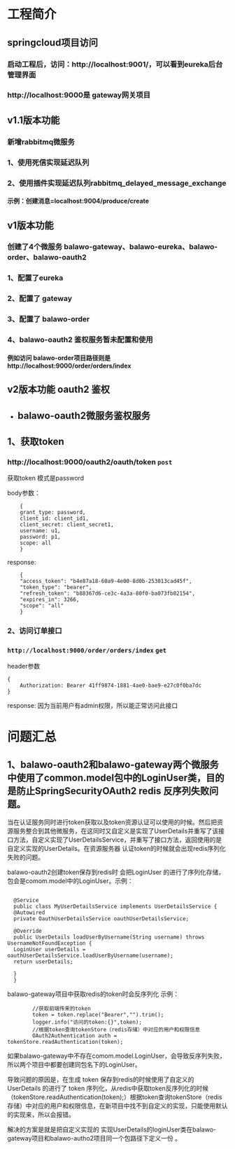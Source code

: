 # 工程简介
## springcloud项目访问

### 启动工程后，访问：http://localhost:9001/，可以看到eureka后台管理界面
### http://localhost:9000是 gateway网关项目

## v1.1版本功能
### 新增rabbitmq微服务 
### 1、使用死信实现延迟队列
### 2、使用插件实现延迟队列rabbitmq_delayed_message_exchange
#### 示例：创建消息=localhost:9004/produce/create
    

## v1版本功能
### 创建了4个微服务 balawo-gateway、balawo-eureka、balawo-order、balawo-oauth2
### 1、配置了eureka
### 2、配置了 gateway
### 3、配置了 balawo-order
### 4、balawo-oauth2 鉴权服务暂未配置和使用

#### 例如访问 balawo-order项目路径则是 http://localhost:9000/order/orders/index


##  v2版本功能 oauth2 鉴权

* ## balawo-oauth2微服务鉴权服务

## 1、获取token

### http://localhost:9000/oauth2/oauth/token  `post`

获取token 模式是password

body参数：

```
    {
    grant_type: password,
    client_id: client_id1,
    client_secret: client_secret1,
    username: u1,
    password: p1,
    scope: all
    }
```

response:

```
    {
    "access_token": "b4e87a18-60a9-4e00-8d0b-253013cad45f",
    "token_type": "bearer",
    "refresh_token": "b88367d6-ce3c-4a3a-80f0-ba073fb02154",
    "expires_in": 3266,
    "scope": "all"
    }
```

### 2、访问订单接口

### `http://localhost:9000/order/orders/index` `get`

header参数

```
{
    Authorization: Bearer 41ff9874-1881-4ae0-bae9-e27c0f0ba7dc
}
```

response: 因为当前用户有admin权限，所以能正常访问此接口


# 问题汇总

## 1、balawo-oauth2和balawo-gateway两个微服务中使用了common.model包中的LoginUser类，目的是防止SpringSecurityOAuth2 redis 反序列失败问题。

当在认证服务同时进行token获取以及token资源认证可以使用的时候。然后把资源服务整合到其他微服务，在这同时又自定义是实现了UserDetails并重写了该接口方法，自定义实现了UserDetailsService，并重写了接口方法，返回使用的是自定义实现的UserDetails。在资源服务器
认证token的时候就会出现redis序列化失败的问题。

balawo-oauth2创建token保存到redis时 会把LoginUser 的进行了序列化存储，包会是comom.model中的LoginUser。示例：
```

  @Service
  public class MyUserDetailsService implements UserDetailsService {
  @Autowired
  private OauthUserDetailsService oauthUserDetailsService;
  
  @Override
  public UserDetails loadUserByUsername(String username) throws UsernameNotFoundException {
  LoginUser userDetails = oauthUserDetailsService.loadUserByUsername(username);
  return userDetails;
  
  }
  }
```

balawo-gateway项目中获取redis的token时会反序列化 示例：
```
        //获取前端传来的token
        token = token.replace("Bearer","").trim();
        logger.info("访问的token:{}",token);
        //根据token查询tokenStore（redis存储）中对应的用户和权限信息
        OAuth2Authentication auth = tokenStore.readAuthentication(token);
```

如果balawo-gateway中不存在comom.model.LoginUser，会导致反序列失败，所以两个项目中都要创建同包名下的LoginUser。

导致问题的原因是，在生成 token 保存到redis的时候使用了自定义的 UserDetails 的进行了 token 序列化，从redis中获取token反序列化的时候（tokenStore.readAuthentication(token);）根据token查询tokenStore（redis存储）中对应的用户和权限信息，在新项目中找不到自定义的实现，只能使用默认的实现来，所以会报错。 

解决的方案是就是把自定义实现的 实现UserDetails的loginUser类在balawo-gateway项目和balawo-autho2项目同一个包路径下定义一份 。

